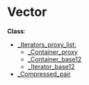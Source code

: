 # Vector
**Class**:
+ [_Iterators_proxy_list:]()
  + [_Container_proxy]()
  + [_Container_base12](docs/ContainerBase.md)
  + [_Iterator_base12]()
+ [_Compressed_pair](docs/CompressedPair.md)